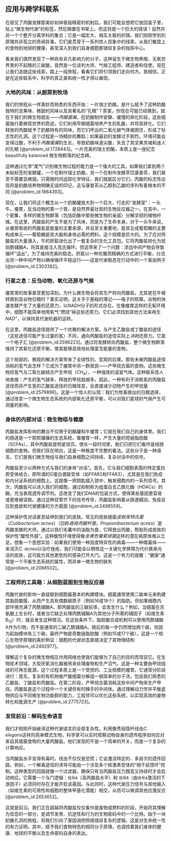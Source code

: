## 应用与跨学科联系

在窥见了丙酸发酵那美妙如钟表般精密的机制后，我们可能会想把它放回盒子里，贴上“微生物代谢”的标签，然后搁置在书架上。但这将是一个巨大的错误！自然并非一个个整齐分离学科的集合；它是一幅宏大、相互关联的织锦。我们刚刚学到的原理并非孤立的奇闻异事。它们是贯穿于一系列惊人现象中的线索，从我们餐盘上的食物到地球的健康，甚至深入到我们自身细胞那错综复杂的指挥中心。

看来我们偶然发现了一种具有非凡影响力的分子。这种诞生于微生物黑暗、无氧世界里的不起眼的三碳酸，竟然是一位谈判大师、气候工程师、建造者和信使。现在让我们追随这些线索，踏上一段旅程，看看它们将引领我们走向何方。我相信，正是在这些联系中，科学的真正美和统一性才得以展现。

### 大地的风味：从厨房到牧场

我们的旅程从一样美妙而熟悉的东西开始：一片瑞士奶酪。是什么赋予了这种奶酪独特的坚果味、微甜的风味以及其著名的“孔眼”？答案，你现在可能已经猜到，就在于我们的微生物朋友——*丙酸菌属*。在奶酪制作安静、缓慢的熟化阶段，这些细菌施行着微观世界的奇迹。它们利用早期细菌培养产生的乳酸，并将其转化。它们释放的丙酸赋予了奶酪特有的风味，而它们呼出的二氧化碳气体被困住，形成了标志性的孔洞。这个过程是一场精妙的舞蹈；如果最初的发酵过于剧烈，环境可能会变得过酸，不利于*丙酸菌属*的生长，导致奶酪味道尖酸，失去了其坚果灵魂和迷人的孔眼 [@problem_id:1728443]。一片完美的瑞士奶酪，本质上是一座纪念 beautifully balanced 微生物群落的纪念碑。

这种通过化学“尾气”识别微生物过程的能力是一个强大的工具。如果我们拿到两个未贴标签的发酵罐，一个在制作瑞士奶酪，另一个在制作发酵茶饮康普茶，我们甚至不需要显微镜。只需随时间追踪化学特征，我们就能区分它们。丙酸的标志性出现将是奶酪培养物明确无误的印记，这与康普茶从乙醇到乙酸的序列有着根本的不同 [@problem_id:1864393]。

现在，让我们将这个概念从一个奶酪罐放大到一个巨大、行走的“发酵室”：一头牛。瘤胃，反刍动物的第一个胃，是自然界最壮观的生物反应器之一。在其中，一个密集、多样的微生物群落（包括奶酪中那些微生物的亲戚）分解坚韧的植物纤维。在这里，丙酸盐的产生不是为了风味，而是为了生命本身。对于一头牛来说，从瘤胃吸收的丙酸盐是能量的主要来源，并且至关重要地，是其合成葡萄糖的主要构成单元——葡萄糖是其大脑和身体必需的燃料。这个规模是巨大的。为了应对丙酸盐的大量涌入，牛的肝脏进化出了一套复杂的生化工具包。它将丙酸盐转化为琥珀酰辅酶A，将其直接注入克氏循环。但这带来了一个问题：添加中间产物会导致循环“溢出”。为了维持完美的稳态，肝脏以一种优雅而精确的方式进行平衡，分流出另一种中间产物以确保循环平稳运行——这是代谢稳态在行动中的一个美丽例子 [@problem_id:2303382]。

### 行星之息：反刍动物、氧化还原与气候

瘤胃里的故事甚至更加深刻。为什么微生物会将其生产转向丙酸盐，尤其是在牛被转换到高谷物日粮时？事实证明，这关乎于基础的簿记——电子的核算。谷物的快速发酵产生了大量的还原力，以$NADH$分子的形式存在。在像瘤胃这样的无氧环境中，细胞不能简单地用氧气“燃烧”掉这些还原力。它们必须找到其他方法来再生$NAD^+$，以保持其代谢机器的运转。

在这里，丙酸盐途径提供了一个优雅的解决方案。与产生乙酸盐或丁酸盐的途径（这些途径可能产生过量的氢）不同，通向丙酸盐的途径实际上*消耗*还原力。它是一个电子汇 [@problem_id:2596223]。通过将发酵转向丙酸盐，整个微生物群落维持了其氧化还原平衡，使其能够高效地处理富含能量的食物。

这个局部的、微观的解决方案带来了全球性的、宏观的后果。那些未被丙酸盐途径消耗的氢气会怎样？它成为了瘤胃中另一群居民——产甲烷古菌的食物。这些微生物将氢气与二氧化碳结合产生甲烷（$CH_4$），一种强效的温室气体。这种联系惊人地直接：产生的氢气越多，释放的甲烷就越多。因此，一种有利于消耗氢的丙酸盐途径而非产生氢的乙酸盐途径的日粮改变，会直接减少动物产生的甲烷量 [@problem_id:2579896]。这是一个惊人的认知：我们为牲畜做出的日粮选择，通过改变一个微生物生态系统的内部氧化还原平衡，可以对我们星球的气候产生可测量的影响。

### 身体的内部对话：微生物组与健康

丙酸盐发挥影响的舞台不仅限于奶酪罐和牛瘤胃；它就在我们自己的身体里。我们的肠道是一个熙熙攘攘的生态系统，像瘤胃一样，产生大量的短链脂肪酸（SCFAs），其中丙酸盐是明星球员。很长一段时间里，我们只把它们看作是结肠细胞的食物。但我们现在明白，这是一种极度不完整的看法。这些分子是一种语言。它们是我们微生物组与我们自身细胞之间持续、复杂对话中的信号。

丙酸盐至少以两种方式与我们的身体“对话”。首先，它与我们细胞表面的特定蛋白质受体结合，即所谓的G蛋白偶联受体（如FFAR2和FFAR3），尤其是在我们免疫和内分泌系统的细胞上。这就像一把钥匙插入锁中，触发细胞内的一系列信号。其次，丙酸盐可以进入我们的细胞，通过抑制称为组蛋白去乙酰化酶（HDACs）的酶，充当表观遗传调节剂。这改变了我们DNA的包装方式，使得某些基因更容易或更难被读取。通过这种双管齐下的信号传导，丙酸盐影响着从肠道蠕动、免疫反应到食欲和代谢健康的方方面面 [@problem_id:2498559]。

这种保护性对话甚至延伸到我们的皮肤。常见的皮肤细菌*皮肤库特氏菌*（*Cutibacterium acnes*）（旧称*痤疮丙酸杆菌*，*Propionibacterium acnes*）是丙酸发酵的大师。通过以我们毛囊中的油脂为食，它释放出丙酸，帮助形成皮肤的保护性“酸性外膜”。这种酸性环境使得像*金黄色葡萄球菌*这样的潜在病原体难以立足。想象一个思想实验：如果我们使用一种高度特异性的病毒——一种噬菌体——来消灭*C. acnes*以治疗痤疮，我们可能会以牺牲这一关键化学屏障为代价换来光洁的皮肤，这可能为其他更危险的感染打开大门。这是一个有力的提醒：“健康”通常是一个平衡生态系统的属性，而非单一微生物的缺失 [@problem_id:2066502]。

### 工程师的工具箱：从细胞蓝图到生物反应器

丙酸代谢的影响一直级联到细胞最基本的构建模块。细菌通常使用二碳单元来构建其脂肪酸膜，从而产生具有偶数碳原子（例如16或18个）的脂肪。但如果细胞内部环境充满了丙酰辅酶A，即丙酸盐的三碳前体，会发生什么？例如，当细菌在苏氨酸上生长时，或者当它缺乏处理丙酰辅酶A为其他分子所需的辅因子（如维生素B$_{12}$）时，就会发生这种情况。在这些条件下，脂肪酸合成机制可以使用丙酰辅酶A作为引物，而不是通常的二碳乙酰辅酶A。随后的每一步仍然增加两个碳，但因为起始模块有三个碳，最终产物是奇数链脂肪酸（例如15或17个碳）。这是一个核心生物学原理的美妙例证：细胞的代谢状态直接决定了其物理结构 [@problem_id:2492977]。

理解这个复杂的微生物相互作用网络也使我们能够为了自己的目的而驾驭它。在生物技术领域，大型厌氧消化器被用来处理废物和生产沼气，这是一种主要由甲烷组成的可再生能源。这个过程本质上是一个受控的、工业规模的瘤胃。它通常分阶段进行：首先，复杂的有机物被产酸细菌分解成一锅简单的分子汤，包括我们熟悉的乙酸盐、丁酸盐和丙酸盐。在第二阶段，产甲烷古菌消耗这些中间产物来生产甲烷。丙酸盐是这个过程中一个关键但有时棘手的中间体。通过理解动力学并平衡底物供应与不同微生物功能群的能力，工程师可以优化这些系统，以实现高效的废物转化和能源生产 [@problem_id:2775723]。

### 发现前沿：解码生命语言

我们才刚刚开始破译这种代谢语言的全部复杂性。利用像秀丽隐杆线虫*C. elegans*这样的简单模式生物，科学家可以实时观察动物自身的遗传程序如何应对来自其细菌食物的大量丙酸盐。他们发现的不是一个简单的开关，而是一个复杂的计算响应。

当丙酸盐水平变得有毒时，线虫不仅仅是恐慌；它会激活特定的、多层次的遗传回路。例如，一个解毒途径的诱导可能由一个涉及多个核激素受体的“相干前馈环”控制。这种类型的回路就像一个过滤器，确保只有当丙酸盐压力既高又持续时才会启动响应。它需要一个与门逻辑：`信号A`（高丙酸盐水平）和 `信号B`（由`信号A`激活的下游因子）必须同时存在才能开启该基因。与此同时，这种代谢压力信号与其他输入（如维生素的可用性和细胞的整体甲基化潜能）相交，从而可以微调其他应激反应 [@problem_id:2653652]。

这就是前沿。我们正在超越将丙酸盐仅仅看作是废物或燃料的阶段，开始将其理解为信息的一部分，是调节发育、抗逆性和行为的生物密码中的一个比特。始于一块奶酪孔洞的旅程，将我们引向了基因调控网络错综复杂的逻辑。这是对生命统一性的有力证明，其中，赋予我们食物特色的相同分子原理，也调控着我们身体的健康、地球的平衡以及生命密码自身的表达。